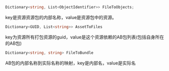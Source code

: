 ```c#
Dictionary<string, List<ObjectIdentifier>> FileToObjects;
```

key是资源资源包的内部名称，value是资源包中的资源。

```c#
Dictionary<GUID, List<string>> AssetToFiles
```

key为资源所有打包资源的guid，value是这个资源依赖的AB包列表(包括自身所在的AB包)

```c#
Dictionary<string, string> FileToBundle
```

AB包的内部名称到实际名称的映射，key是内部名，value是实际名

